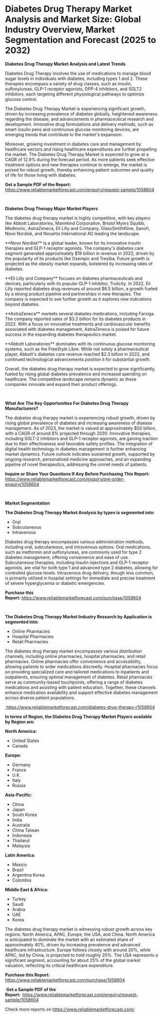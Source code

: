 <p><h1>Diabetes Drug Therapy Market Analysis and Market Size: Global Industry Overview, Market Segmentation and Forecast (2025 to 2032)</h1></p><p><strong>Diabetes Drug Therapy Market Analysis and Latest Trends</strong></p>
<p><p>Diabetes Drug Therapy involves the use of medications to manage blood sugar levels in individuals with diabetes, including types 1 and 2. These therapies encompass a variety of drug classes, such as insulin, sulfonylureas, GLP-1 receptor agonists, DPP-4 inhibitors, and SGLT2 inhibitors, each targeting different physiological pathways to optimize glucose control. </p><p>The Diabetes Drug Therapy Market is experiencing significant growth, driven by increasing prevalence of diabetes globally, heightened awareness regarding the disease, and advancements in pharmaceutical research and development. Innovative drug formulations and delivery methods, such as smart insulin pens and continuous glucose monitoring devices, are emerging trends that contribute to the market's expansion.</p><p>Moreover, growing investment in diabetes care and management by healthcare sectors and rising healthcare expenditures are further propelling the market. The Diabetes Drug Therapy Market is expected to grow at a CAGR of 12.9% during the forecast period. As more patients seek effective treatment options and new therapies continue to emerge, the market is poised for robust growth, thereby enhancing patient outcomes and quality of life for those living with diabetes.</p></p>
<p><strong>Get a Sample PDF of the Report:&nbsp;</strong> <a href="https://www.reliablemarketforecast.com/enquiry/request-sample/1058604?utm_campaign=3100&utm_medium=2&utm_source=Github&utm_content=ia&utm_term=08032025&utm_id=diabetes-drug-therapy">https://www.reliablemarketforecast.com/enquiry/request-sample/1058604</a></p>
<p>&nbsp;</p>
<p><strong>Diabetes Drug Therapy Major Market Players</strong></p>
<p><p>The diabetes drug therapy market is highly competitive, with key players like Abbott Laboratories, Mannkind Corporation, Bristol Myers Squibb, Medtronic, AstraZeneca, Eli Lilly and Company, GlaxoSmithKline, Sanofi, Novo Nordisk, and Novartis International AG leading the landscape.</p><p>**Novo Nordisk** is a global leader, known for its innovative insulin therapies and GLP-1 receptor agonists. The company's diabetes care segment generated approximately $19 billion in revenue in 2022, driven by the popularity of its products like Ozempic and Tresiba. Future growth is projected as the obesity market expands, bolstered by increasing rates of diabetes.</p><p>**Eli Lilly and Company** focuses on diabetes pharmaceuticals and devices, particularly with its popular GLP-1 inhibitor, Trulicity. In 2022, Eli Lilly reported diabetes drug revenues of around $6.5 billion, a growth fueled by a strong product pipeline and partnerships in new therapies. The company is expected to see further growth as it explores new indications beyond diabetes.</p><p>**AstraZeneca** markets several diabetes medications, including Farxiga. The company reported sales of $3.2 billion for its diabetes products in 2022. With a focus on innovative treatments and cardiovascular benefits associated with diabetes management, AstraZeneca is poised for future success in the expanding diabetes therapeutics market.</p><p>**Abbott Laboratories** dominates with its continuous glucose monitoring systems, such as the FreeStyle Libre. While not solely a pharmaceutical player, Abbott's diabetes care revenue reached $2.3 billion in 2022, and continued technological advancements position it for substantial growth.</p><p>Overall, the diabetes drug therapy market is expected to grow significantly, fueled by rising global diabetes prevalence and increased spending on healthcare. The competitive landscape remains dynamic as these companies innovate and expand their product offerings.</p></p>
<p>&nbsp;</p>
<p><strong>What Are The Key Opportunities For Diabetes Drug Therapy Manufacturers?</strong></p>
<p><p>The diabetes drug therapy market is experiencing robust growth, driven by rising global prevalence of diabetes and increasing awareness of disease management. As of 2023, the market is valued at approximately $50 billion, with a CAGR of around 8% projected through 2030. Innovative therapies, including SGLT-2 inhibitors and GLP-1 receptor agonists, are gaining traction due to their effectiveness and favorable safety profiles. The integration of digital health technology in diabetes management is further enhancing market dynamics. Future outlook indicates sustained growth, supported by ongoing research, personalized medicine approaches, and an expanding pipeline of novel therapeutics, addressing the unmet needs of patients.</p></p>
<p><strong>Inquire or Share Your Questions If Any Before Purchasing This Report:</strong> <a href="https://www.reliablemarketforecast.com/enquiry/pre-order-enquiry/1058604?utm_campaign=3100&utm_medium=2&utm_source=Github&utm_content=ia&utm_term=08032025&utm_id=diabetes-drug-therapy">https://www.reliablemarketforecast.com/enquiry/pre-order-enquiry/1058604</a></p>
<p>&nbsp;</p>
<p><strong>Market Segmentation</strong></p>
<p><strong>The Diabetes Drug Therapy Market Analysis by types is segmented into:</strong></p>
<p><ul><li>Oral</li><li>Subcutaneous</li><li>Intravenous</li></ul></p>
<p><p>Diabetes drug therapy encompasses various administration methods, including oral, subcutaneous, and intravenous options. Oral medications, such as metformin and sulfonylureas, are commonly used for type 2 diabetes management, offering convenience and ease of use. Subcutaneous therapies, including insulin injections and GLP-1 receptor agonists, are vital for both type 1 and advanced type 2 diabetes, allowing for controlled glucose levels. Intravenous drug delivery, though less common, is primarily utilized in hospital settings for immediate and precise treatment of severe hyperglycemia or diabetic emergencies.</p></p>
<p><strong>Purchase this Report:&nbsp;</strong><a href="https://www.reliablemarketforecast.com/purchase/1058604?utm_campaign=3100&utm_medium=2&utm_source=Github&utm_content=ia&utm_term=08032025&utm_id=diabetes-drug-therapy">https://www.reliablemarketforecast.com/purchase/1058604</a></p>
<p>&nbsp;</p>
<p><strong>The Diabetes Drug Therapy Market Industry Research by Application is segmented into:</strong></p>
<p><ul><li>Online Pharmacies</li><li>Hospital Pharmacies</li><li>Retail Pharmacies</li></ul></p>
<p><p>The diabetes drug therapy market encompasses various distribution channels, including online pharmacies, hospital pharmacies, and retail pharmacies. Online pharmacies offer convenience and accessibility, allowing patients to order medications discreetly. Hospital pharmacies focus on providing specialized care and tailored medications to inpatients and outpatients, ensuring optimal management of diabetes. Retail pharmacies serve as community-based touchpoints, offering a range of diabetes medications and assisting with patient education. Together, these channels enhance medication availability and support effective diabetes management across diverse patient populations.</p></p>
<p><a href="https://www.reliablemarketforecast.com/diabetes-drug-therapy-r1058604?utm_campaign=3100&utm_medium=2&utm_source=Github&utm_content=ia&utm_term=08032025&utm_id=diabetes-drug-therapy">&nbsp;https://www.reliablemarketforecast.com/diabetes-drug-therapy-r1058604</a></p>
<p><strong>In terms of Region, the Diabetes Drug Therapy Market Players available by Region are:</strong></p>
<p>
    <p> <strong> North America: </strong>
        <ul>
            <li>United States</li>
            <li>Canada</li>
        </ul>
        </p> 
    <p> <strong> Europe: </strong>
        <ul>
            <li>Germany</li>
            <li>France</li>
            <li>U.K.</li>
            <li>Italy</li>
            <li>Russia</li>
        </ul>
        </p> 
    <p> <strong> Asia-Pacific: </strong>
        <ul>
            <li>China</li>
            <li>Japan</li>
            <li>South Korea</li>
            <li>India</li>
            <li>Australia</li>
            <li>China Taiwan</li>
            <li>Indonesia</li>
            <li>Thailand</li>
            <li>Malaysia</li>
        </ul>
        </p> 
    <p> <strong> Latin America: </strong>
        <ul>
            <li>Mexico</li>
            <li>Brazil</li>
            <li>Argentina Korea</li>
            <li>Colombia</li>
        </ul>
        </p> 
    <p> <strong> Middle East & Africa: </strong>
        <ul>
            <li>Turkey</li>
            <li>Saudi</li>
            <li>Arabia</li>
            <li>UAE</li>
            <li>Korea</li>
        </ul>
    </p>
    </p>
<p><p>The diabetes drug therapy market is witnessing robust growth across key regions: North America, APAC, Europe, the USA, and China. North America is anticipated to dominate the market with an estimated share of approximately 40%, driven by increasing prevalence and advanced healthcare infrastructure. Europe follows closely with around 30%, while APAC, led by China, is projected to hold roughly 20%. The USA represents a significant segment, accounting for about 25% of the global market valuation, reflecting its critical healthcare expenditure.</p></p>
<p><strong>Purchase this Report: </strong><a href="https://www.reliablemarketforecast.com/purchase/1058604?utm_campaign=3100&utm_medium=2&utm_source=Github&utm_content=ia&utm_term=08032025&utm_id=diabetes-drug-therapy">https://www.reliablemarketforecast.com/purchase/1058604</a></p>
<p>&nbsp;<strong>Get a Sample PDF of the Report:&nbsp;&nbsp;</strong><a href="https://www.reliablemarketforecast.com/enquiry/request-sample/1058604?utm_campaign=3100&utm_medium=2&utm_source=Github&utm_content=ia&utm_term=08032025&utm_id=diabetes-drug-therapy">https://www.reliablemarketforecast.com/enquiry/request-sample/1058604</a></p>
<p><strong></strong></p>
<p>Check more reports on <a href="https://www.reliablemarketforecast.com/?utm_campaign=3100&utm_medium=2&utm_source=Github&utm_content=ia&utm_term=08032025&utm_id=diabetes-drug-therapy">https://www.reliablemarketforecast.com/</a></p>
